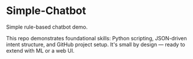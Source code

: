 # Simple-Chatbot
Simple rule-based chatbot demo.

This repo demonstrates foundational skills: Python scripting, JSON-driven intent structure, and GitHub project setup. It's small by design — ready to extend with ML or a web UI.
